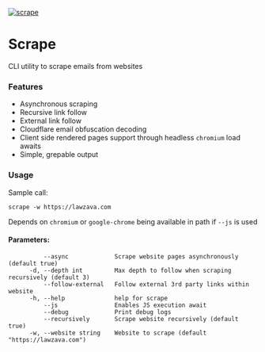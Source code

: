 [![scrape](https://snapcraft.io/scrape/badge.svg)](https://snapcraft.io/scrape)

# Scrape
CLI utility to scrape emails from websites

### Features

- Asynchronous scraping
- Recursive link follow
- External link follow
- Cloudflare email obfuscation decoding
- Client side rendered pages support through headless `chromium` load awaits
- Simple, grepable output

### Usage
Sample call:

`scrape -w https://lawzava.com` 

Depends on `chromium` or `google-chrome` being available in path if `--js` is used

#### Parameters:
```
          --async             Scrape website pages asynchronously (default true)
      -d, --depth int         Max depth to follow when scraping recursively (default 3)
          --follow-external   Follow external 3rd party links within website
      -h, --help              help for scrape
          --js                Enables JS execution await
          --debug             Print debug logs
          --recursively       Scrape website recursively (default true)
      -w, --website string    Website to scrape (default "https://lawzava.com")
```
